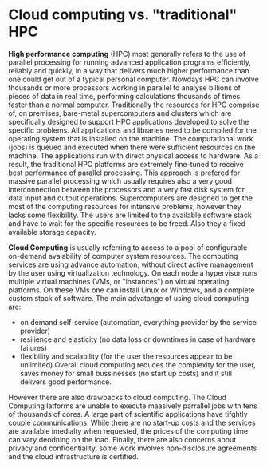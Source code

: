 # Cloud computing vs. "traditional" HPC


**High performance computing** (HPC)  most generally refers to the use of parallel processing for running advanced application programs efficiently, reliably and quickly, in a way that delivers much higher performance than one could get out of a typical personal computer. Nowdays HPC  can involve thousands or more processors working in parallel to analyse billions of pieces of data in real time, performing calculations thousands of times faster than a normal computer. Traditionally the resources for HPC comprise of, on premises, bare-metal supercomputers and clusters which  are specifically designed to support HPC applications developed to solve the specific problems. All applications and libraries need to be compiled for the operating system that is installed on the machine.  The computational work (jobs) is  queued and executed when there were sufficient resources on the machine.  The applications run with direct physical access to hardware. As a result, the traditional HPC platforms are extremely fine-tuned to receive best performance of parallel processing. This approach is prefered for massive parallel processing which usually requires also a very good interconnection between the processors and a very fast disk system for data input and output operations. Supercomputers are designed to get the most of the computing resources for intensive problems, however they lacks some flexibility. The users are limited to the available software stack and have to wait for the specific resources to be freed. Also they a fixed available storage capacity. 


**Cloud Computing** is usually referring to access to a pool of configurable on-demand avalability of computer system resources. The computing services are using advance automation, without direct active management by the user using virtualization technology. On each node a hypervisor runs multiple virtual machines (VMs, or "instances") on virtual operating platforms. On these VMs one can install Linux or Windows, and a complete custom stack of software. The main advatange of using cloud computing are:

- on demand self-service (automation, everything provider by the service provider)
- resilience and elasticity (no data loss or downtimes in case of hardware failures)
- flexibility and scalability (for the user the resources appear to be unlimited)
Overall cloud computing reduces the complexity for the user, saves money for small bussinesses (no start up costs) and it still delivers good performance. 

However there are also drawbacks to cloud computing. The Cloud Computing latforms are unable to execute maasively parrallel jobs with tens of thousands of cores. A large part of scientific applications have tifghtly couple communications. While there are no start-up costs  and the services are available imedialty when requested, the prices of the computing time can vary deodning on the load. Finally, there are also concerns about privacy and confidentiality, some work involves non-disclosure agreements and the cloud infrastructure is certified. 
